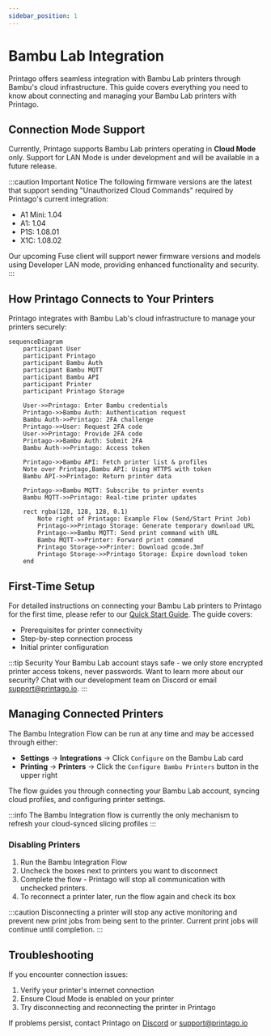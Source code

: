 ```yaml
---
sidebar_position: 1
---
```


# Bambu Lab Integration

Printago offers seamless integration with Bambu Lab printers through Bambu's cloud infrastructure. This guide covers everything you need to know about connecting and managing your Bambu Lab printers with Printago.

## Connection Mode Support

Currently, Printago supports Bambu Lab printers operating in **Cloud Mode** only. Support for LAN Mode is under development and will be available in a future release.

:::caution Important Notice
The following firmware versions are the latest that support sending "Unauthorized Cloud Commands" required by Printago's current integration:

- A1 Mini: 1.04
- A1: 1.04
- P1S: 1.08.01
- X1C: 1.08.02

Our upcoming Fuse client will support newer firmware versions and models using Developer LAN mode, providing enhanced functionality and security.
:::

## How Printago Connects to Your Printers

Printago integrates with Bambu Lab's cloud infrastructure to manage your printers securely:

```mermaid
sequenceDiagram
    participant User
    participant Printago
    participant Bambu Auth
    participant Bambu MQTT
    participant Bambu API
    participant Printer
    participant Printago Storage

    User->>Printago: Enter Bambu credentials
    Printago->>Bambu Auth: Authentication request
    Bambu Auth->>Printago: 2FA challenge
    Printago->>User: Request 2FA code
    User->>Printago: Provide 2FA code
    Printago->>Bambu Auth: Submit 2FA
    Bambu Auth->>Printago: Access token
    
    Printago->>Bambu API: Fetch printer list & profiles
    Note over Printago,Bambu API: Using HTTPS with token
    Bambu API->>Printago: Return printer data
    
    Printago->>Bambu MQTT: Subscribe to printer events
    Bambu MQTT->>Printago: Real-time printer updates
    
    rect rgba(128, 128, 128, 0.1)
        Note right of Printago: Example Flow (Send/Start Print Job)
        Printago->>Printago Storage: Generate temporary download URL
        Printago->>Bambu MQTT: Send print command with URL
        Bambu MQTT->>Printer: Forward print command
        Printago Storage->>Printer: Download gcode.3mf
        Printago Storage->>Printago Storage: Expire download token
    end
```
## First-Time Setup

For detailed instructions on connecting your Bambu Lab printers to Printago for the first time, please refer to our [Quick Start Guide](../../getting-started/quick-start-guide.mdx). The guide covers:

- Prerequisites for printer connectivity
- Step-by-step connection process
- Initial printer configuration

:::tip Security
Your Bambu Lab account stays safe - we only store encrypted printer access tokens, never passwords. Want to learn more about our security? Chat with our development team on Discord or email support@printago.io.
:::

## Managing Connected Printers

The Bambu Integration Flow can be run at any time and may be accessed through either:
- **Settings** → **Integrations** → Click `Configure` on the Bambu Lab card
- **Printing** → **Printers** → Click the `Configure Bambu Printers` button in the upper right

The flow guides you through connecting your Bambu Lab account, syncing cloud profiles, and configuring printer settings.  

:::info
The Bambu Integration flow is currently the only mechanism to refresh your cloud-synced slicing profiles
:::

### Disabling Printers

1. Run the Bambu Integration Flow
2. Uncheck the boxes next to printers you want to disconnect
3. Complete the flow - Printago will stop all communication with unchecked printers.
4. To reconnect a printer later, run the flow again and check its box


:::caution
Disconnecting a printer will stop any active monitoring and prevent new print jobs from being sent to the printer. Current print jobs will continue until completion.
:::

## Troubleshooting

If you encounter connection issues:

1. Verify your printer's internet connection
2. Ensure Cloud Mode is enabled on your printer
3. Try disconnecting and reconnecting the printer in Printago

If problems persist, contact Printago on [Discord](https://discord.gg/RCFA2u99De) or support@printago.io